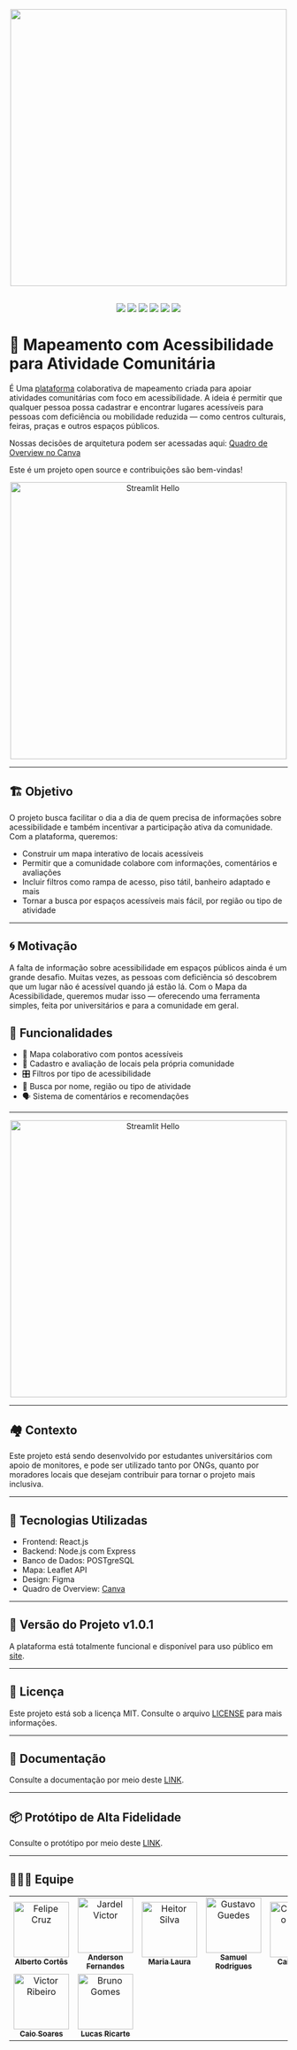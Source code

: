 <div align="center">
    <img src="https://github.com/user-attachments/assets/d12c18bc-5b57-40e0-adce-199a1d9dc5c8" width=500px>
</div>

<br>

<p align="center">
  <img src="https://img.shields.io/badge/React-20232A?style=flat&logo=react&logoColor=61DAFB" />
  <img src="https://img.shields.io/badge/PostgreSQL-4169E1?style=flat&logo=postgresql&logoColor=white" />
  <img src="https://img.shields.io/badge/HTML5-E34F26?style=flat&logo=html5&logoColor=white" />
  <img src="https://img.shields.io/badge/CSS3-1572B6?style=flat&logo=css3&logoColor=white" />
  <img src="https://img.shields.io/badge/JavaScript-F7DF1E?style=flat&logo=javascript&logoColor=black" />
  <img src="https://img.shields.io/badge/Node.js-339933?style=flat&logo=nodedotjs&logoColor=white" />
</p>

# 🧭 Mapeamento com Acessibilidade para Atividade Comunitária

É Uma [plataforma](https://mapadaacessibilidade-six.vercel.app/) colaborativa de mapeamento criada para apoiar atividades comunitárias com foco em acessibilidade. A ideia é permitir que qualquer pessoa possa cadastrar e encontrar lugares acessíveis para pessoas com deficiência ou mobilidade reduzida — como centros culturais, feiras, praças e outros espaços públicos.

Nossas decisões de arquitetura podem ser acessadas aqui: [Quadro de Overview no Canva](https://www.canva.com/design/DAGkRnxFbno/UzQqYdR57qFCH5p5HUuFVw/edit?utm_content=DAGkRnxFbno&utm_campaign=designshare&utm_medium=link2&utm_source=sharebutton)

Este é um projeto open source e contribuições são bem-vindas!

<div align="center">
    <img src="https://github.com/user-attachments/assets/9383eea4-51fc-49ce-b16b-ec3060f0674f" alt="Streamlit Hello" width=500 href="none"></img>
</div>

---

## 🏗️ Objetivo

O projeto busca facilitar o dia a dia de quem precisa de informações sobre acessibilidade e também incentivar a participação ativa da comunidade. Com a plataforma, queremos:

- Construir um mapa interativo de locais acessíveis
- Permitir que a comunidade colabore com informações, comentários e avaliações
- Incluir filtros como rampa de acesso, piso tátil, banheiro adaptado e mais
- Tornar a busca por espaços acessíveis mais fácil, por região ou tipo de atividade

---

## 🌀 Motivação

A falta de informação sobre acessibilidade em espaços públicos ainda é um grande desafio. Muitas vezes, as pessoas com deficiência só descobrem que um lugar não é acessível quando já estão lá. Com o Mapa da Acessibilidade, queremos mudar isso — oferecendo uma ferramenta simples, feita por universitários e para a comunidade em geral.

## 🔧 Funcionalidades

- 📍 Mapa colaborativo com pontos acessíveis
- 📝 Cadastro e avaliação de locais pela própria comunidade
- 🎛️ Filtros por tipo de acessibilidade
- 📌 Busca por nome, região ou tipo de atividade
- 🗣️ Sistema de comentários e recomendações

---

<div align="center">
    <img src="https://github.com/user-attachments/assets/b4ea76a2-fcfb-4a99-bf63-b8c8f2060196" alt="Streamlit Hello" width=500 href="none"></img>
</div>

---

## 🏘️ Contexto

Este projeto está sendo desenvolvido por estudantes universitários com apoio de monitores, e pode ser utilizado tanto por ONGs, quanto por moradores locais que desejam contribuir para tornar o projeto mais inclusiva.

---

## 🧰 Tecnologias Utilizadas

- Frontend: React.js
- Backend: Node.js com Express
- Banco de Dados: POSTgreSQL
- Mapa: Leaflet API
- Design: Figma
- Quadro de Overview: [Canva](https://www.canva.com/design/DAGkRnxFbno/UzQqYdR57qFCH5p5HUuFVw/edit?utm_content=DAGkRnxFbno&utm_campaign=designshare&utm_medium=link2&utm_source=sharebutton)

---

## 📍 Versão do Projeto v1.0.1

A plataforma está totalmente funcional e disponível para uso público em [site](https://mapadaacessibilidade2.vercel.app/).

---

## 📜 Licença

Este projeto está sob a licença MIT. Consulte o arquivo [LICENSE](https://github.com/unb-mds/2025-1-Squad01?tab=MIT-1-ov-file) para mais informações.

---

## 📂 Documentação

Consulte a documentação por meio deste [LINK](https://unb-mds.github.io/mapadaacessibilidade/).

---

## 📦 Protótipo de Alta Fidelidade

Consulte o protótipo por meio deste [LINK](unb-mds.github.io/mapadaacessibilidade).

---

## 👨‍👩‍👦 Equipe

<table>
  <tr>
    <td align="center">
      <a href="https://github.com/oalbertocavalcante">
        <img src="https://github.com/user-attachments/assets/21c9aabc-e0d7-4efc-b0cd-9b39ccc61ded" width="100px;" alt="Felipe Cruz"/><br />
        <sub><b>Alberto Cortês</b></sub>
      </a>
    </td>
    <td align="center">
      <a href="https://github.com/code-silva">
        <img src="https://github.com/user-attachments/assets/f2937750-ec41-497f-8db9-5a257eedd427" width="100px;" alt="Jardel Victor"/><br />
        <sub><b>Anderson Fernandes</b></sub>
      </a>
    </td>
    <td align="center">
      <a href="https://github.com/Maria-Laura-Regis">
        <img src="https://github.com/user-attachments/assets/63b01505-0ddd-40f6-9152-f0daf2a3013b" width="100px;" alt="Heitor Silva"/><br />
        <sub><b>Maria Laura</b></sub>
      </a>
    </td>
    <td align="center">
      <a href="https://github.com/Samuelvlobo">
        <img src="https://github.com/user-attachments/assets/a51fc933-372c-4a02-af32-860a73e06b9d" width="100px;" alt="Gustavo Guedes"/><br />
        <sub><b>Samuel Rodrigues</b></sub>
      </a>
    </td>
    <td align="center">
      <a href="https://github.com/Dexmachi">
        <img src="https://github.com/user-attachments/assets/04f0f7f6-fc37-42fe-b4de-300011c9a690" width="100px;" alt="Claudomiro Xavier"/><br />
        <sub><b>Caio Rocha</b></sub>
      </a>
    </td>
  </tr>
  <tr>
    <td align="center">
      <a href="https://github.com/CaioSoandrd">
        <img src="https://github.com/user-attachments/assets/1b98a02b-a73f-445a-b42a-d9abc888eccf" width="100px;" alt="Victor Ribeiro"/><br />
        <sub><b>Caio Soares</b></sub>
      </a>
    </td>
    <td align="center">
      <a href="https://github.com/Lucas-Ricarte">
        <img src="https://github.com/user-attachments/assets/76af8bfc-7ec1-4bd1-93c5-ea22931c9be9" width="100px;" alt="Bruno Gomes"/><br />
        <sub><b>Lucas Ricarte</b></sub>
      </a>
    </td>
    </tr>
</table>

